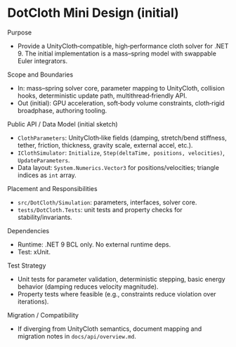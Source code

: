 DotCloth Mini Design (initial)
==============================

Purpose
- Provide a UnityCloth‑compatible, high‑performance cloth solver for .NET 9. The initial implementation is a mass–spring model with swappable Euler integrators.

Scope and Boundaries
- In: mass–spring solver core, parameter mapping to UnityCloth, collision hooks, deterministic update path, multithread‑friendly API.
- Out (initial): GPU acceleration, soft‑body volume constraints, cloth‑rigid broadphase, authoring tooling.

Public API / Data Model (initial sketch)
- `ClothParameters`: UnityCloth‑like fields (damping, stretch/bend stiffness, tether, friction, thickness, gravity scale, external accel, etc.).
- `IClothSimulator`: `Initialize`, `Step(deltaTime, positions, velocities)`, `UpdateParameters`.
- Data layout: `System.Numerics.Vector3` for positions/velocities; triangle indices as `int` array.

Placement and Responsibilities
- `src/DotCloth/Simulation`: parameters, interfaces, solver core.
- `tests/DotCloth.Tests`: unit tests and property checks for stability/invariants.

Dependencies
- Runtime: .NET 9 BCL only. No external runtime deps.
- Test: xUnit.

Test Strategy
- Unit tests for parameter validation, deterministic stepping, basic energy behavior (damping reduces velocity magnitude).
- Property tests where feasible (e.g., constraints reduce violation over iterations).

Migration / Compatibility
- If diverging from UnityCloth semantics, document mapping and migration notes in `docs/api/overview.md`.
